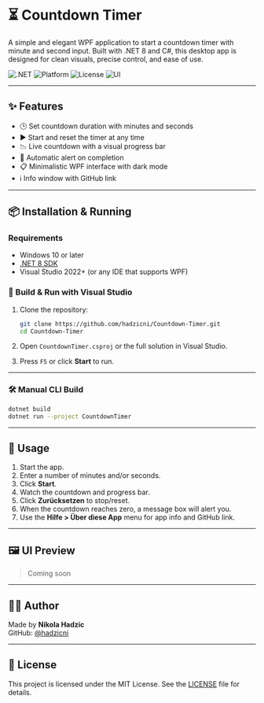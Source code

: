 # ⏳ Countdown Timer

A simple and elegant WPF application to start a countdown timer with minute and second input. Built with .NET 8 and C#, this desktop app is designed for clean visuals, precise control, and ease of use.

![.NET](https://img.shields.io/badge/.NET-8.0-blueviolet?logo=dotnet)
![Platform](https://img.shields.io/badge/platform-Windows-lightgrey)
![License](https://img.shields.io/badge/license-MIT-green)
![UI](https://img.shields.io/badge/UI-WPF-informational)

---

## ✨ Features

- 🕒 Set countdown duration with minutes and seconds
- ▶️ Start and reset the timer at any time
- 📉 Live countdown with a visual progress bar
- 🔔 Automatic alert on completion
- 📋 Minimalistic WPF interface with dark mode
- ℹ️ Info window with GitHub link

---

## 📦 Installation & Running

### Requirements

- Windows 10 or later
- [.NET 8 SDK](https://dotnet.microsoft.com/en-us/download/dotnet/8.0)
- Visual Studio 2022+ (or any IDE that supports WPF)

### 🔧 Build & Run with Visual Studio

1. Clone the repository:
   ```bash
   git clone https://github.com/hadzicni/Countdown-Timer.git
   cd Countdown-Timer
   ```

2. Open `CountdownTimer.csproj` or the full solution in Visual Studio.

3. Press `F5` or click **Start** to run.

---

### 🛠️ Manual CLI Build

```bash
dotnet build
dotnet run --project CountdownTimer
```

---

## 🚀 Usage

1. Start the app.
2. Enter a number of minutes and/or seconds.
3. Click **Start**.
4. Watch the countdown and progress bar.
5. Click **Zurücksetzen** to stop/reset.
6. When the countdown reaches zero, a message box will alert you.
7. Use the **Hilfe > Über diese App** menu for app info and GitHub link.

---

## 🖼️ UI Preview

> Coming soon

---

## 👨‍💻 Author

Made by **Nikola Hadzic**  
GitHub: [@hadzicni](https://github.com/hadzicni)

---

## 📄 License

This project is licensed under the MIT License. See the [LICENSE](./LICENSE) file for details.
